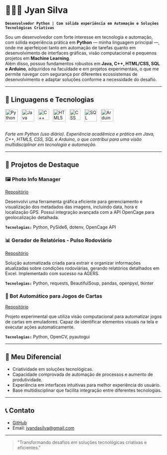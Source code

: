 
# 👨🏻‍💻 Jyan Silva

**`Desenvolvedor Python | Com sólida experiência em Automação e Soluções Tecnológicas Criativas`**

Sou um desenvolvedor com forte interesse em tecnologia e automação, com sólida experiência prática em **Python** — minha linguagem principal —, onde me aperfeiçoei tanto em automação de tarefas quanto em desenvolvimento de interfaces gráficas, visão computacional e pequenos projetos em **Machine Learning**.  
Além disso, possuo fundamentos robustos em **Java, C++, HTML/CSS, SQL e Arduino**, adquiridos na faculdade e em projetos experimentais, o que me permite navegar com segurança por diferentes ecossistemas de desenvolvimento e adaptar soluções conforme a necessidade do desafio.

---

## 🤖 Linguagens e Tecnologias

<div>
  <img 
      align="left"
      alt="Python"
      title="Python"
      width="40px"
      style="padding-right: 10px;"
      src="https://cdn.jsdelivr.net/gh/devicons/devicon@latest/icons/python/python-original-wordmark.svg" />
  <img 
      align="left"
      alt="Java"
      title="Java (base acadêmica e projetos)"
      width="40px"
      style="padding-right: 10px;"
      src="https://cdn.jsdelivr.net/gh/devicons/devicon@latest/icons/java/java-original-wordmark.svg" />
  <img 
      align="left"
      alt="C++"
      title="C++ (base acadêmica e projetos)"
      width="35px"
      style="padding-right: 10px;"
      src="https://cdn.jsdelivr.net/gh/devicons/devicon@latest/icons/cplusplus/cplusplus-original.svg" />
  <img 
      align="left"
      alt="HTML5"
      title="HTML5 (fundamentos para integrações e interfaces)"
      width="40px"
      style="padding-right: 10px;"
      src="https://cdn.jsdelivr.net/gh/devicons/devicon@latest/icons/html5/html5-original-wordmark.svg" />
  <img
      align="left"
      alt="CSS"
      title="CSS (fundamentos para interfaces web)"
      width="35px"
      style="padding-right: 10px;"
      src="https://cdn.jsdelivr.net/gh/devicons/devicon@latest/icons/css3/css3-original.svg"/>
  <img
      align="left"
      alt="SQL"
      title="SQL (base acadêmica e integração de dados)"
      width="40px"
      style="padding-right: 10px;"
      src="https://cdn.jsdelivr.net/gh/devicons/devicon@latest/icons/azuresqldatabase/azuresqldatabase-original.svg" />
  <img
      align="left"
      alt="Arduino"
      title="Arduino (prototipagem e automação física)"
      width="40px"
      style="padding-right: 10px;"
      src="https://cdn.jsdelivr.net/gh/devicons/devicon@latest/icons/arduino/arduino-original-wordmark.svg" />     
</div>

<br clear="left"/>
<br/>

*Forte em Python (uso diário). Experiência acadêmica e prática em Java, C++, HTML5, CSS, SQL e Arduino, o que contribui para uma visão multidisciplinar em tecnologia e automação.*

---

## 🚀 Projetos de Destaque
### 🖼️ Photo Info Manager

[Repositório](https://github.com/JyanDev/photo-info-manager)

Desenvolvi uma ferramenta gráfica eficiente para gerenciamento e visualização dos metadados das imagens, incluindo data, hora e localização GPS. Possui integração avançada com a API OpenCage para geolocalização detalhada.

**`Tecnologias:`** Python, PySide6, dotenv, OpenCage API

### 📊 Gerador de Relatórios - Pulso Rodoviário

[Repositório](https://github.com/JyanDev/Pulso-Rodoviario)

Solução automatizada criada para extrair e organizar informações atualizadas sobre condições rodoviárias, gerando relatórios detalhados em Excel. Implementado com sucesso na AGERS.

**`Tecnologias:`** Python, requests, BeautifulSoup, pandas, openpyxl, tkinter

### 🎴 Bot Automático para Jogos de Cartas

[Repositório](https://github.com/JyanDev/bot-jogador-de-cartas)

Projeto experimental que utiliza visão computacional para automatizar jogos de cartas em emuladores. Capaz de identificar elementos visuais na tela e executar ações automaticamente.

**`Tecnologias:`** Python, OpenCV, pyautogui
      
---

## 🌟 Meu Diferencial

* Criatividade em soluções tecnológicas.
* Capacidade comprovada de automação de processos e aumento de produtividade.
* Experiência em interfaces intuitivas para melhor experiência do usuário.
* Base multidisciplinar que facilita integração entre diferentes tecnologias.

---

## 📞 Contato

* [GitHub](https://github.com/JyanDev)
* Email: [jyandasilva@gmail.com](mailto:jyandasilva@gmail.com)

---

> "Transformando desafios em soluções tecnológicas criativas e eficientes."
